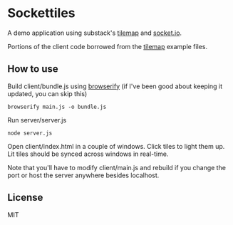 # Sockettiles
A demo application using substack's [tilemap](https://github.com/substack/tilemap "Tilemap") and [socket.io](http://socket.io "Socket.io").

Portions of the client code borrowed from the [tilemap](https://github.com/substack/tilemap "Tilemap") example files.

## How to use

Build client/bundle.js using [browserify](https://github.com/substack/node-browserify "Browserify") (if I've been good about keeping it updated, you can skip this)

    browserify main.js -o bundle.js

Run server/server.js

    node server.js

Open client/index.html in a couple of windows.  Click tiles to light them up.  Lit tiles should be synced across windows in real-time.

Note that you'll have to modify client/main.js and rebuild if you change the port or host the server anywhere besides localhost.

## License
MIT